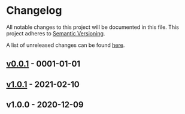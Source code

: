 # Changelog
All notable changes to this project will be documented in this file.
This project adheres to [Semantic Versioning](http://semver.org/spec/v2.0.0.html).

A list of unreleased changes can be found [here](https://github.com/SAP/ui5-task-adaptation/compare/v0.0.1...HEAD).

<a name="v0.0.1"></a>
## [v0.0.1] - 0001-01-01

<a name="v1.0.1"></a>
## [v1.0.1] - 2021-02-10

<a name="v1.0.0"></a>
## v1.0.0 - 2020-12-09

[v0.0.1]: https://github.com/SAP/ui5-task-adaptation/compare/v1.0.1...v0.0.1
[v1.0.1]: https://github.com/SAP/ui5-task-adaptation/compare/v1.0.0...v1.0.1
